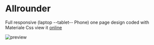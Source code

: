 # Allrounder
Full responsive (laptop --tablet-- Phone) one page design coded with Materiale Css view it  [online](https://hashem59.github.io/grouppage/)

![preview](https://image.ibb.co/jRm1qS/screencapture_pensive_beaver_f601cf_bitballoon_2018_03_28_13_17_33.jpg)
